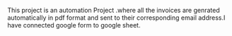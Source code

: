 This project is an automation Project .where all the invoices are genrated automatically in pdf format and sent to their corresponding email address.I have connected google form to google sheet.
